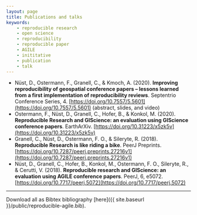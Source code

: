 ```yaml
---
layout: page
title: Publications and talks
keywords:
    - reproducible research
    - open science
    - reproducibility
    - reproducible paper
    - AGILE
    - inititative
    - publication
    - talk
---
```


<!-- https://citation.crosscite.org/ -->

- Nüst, D., Ostermann, F., Granell, C., & Kmoch, A. (2020). **Improving reproducibility of geospatial conference papers – lessons learned from a first implementation of reproducibility reviews**. Septentrio Conference Series, 4. [https://doi.org/10.7557/5.5601](https://doi.org/10.7557/5.5601) (abstract, slides, and video)
- Ostermann, F., Nüst, D., Granell, C., Hofer, B., & Konkol, M. (2020). **Reproducible Research and GIScience: an evaluation using GIScience conference papers**. EarthArXiv. [https://doi.org/10.31223/x5zk5v](https://doi.org/10.31223/x5zk5v)
- Granell, C., Nüst, D., Ostermann, F. O., & Sileryte, R. (2018). **Reproducible Research is like riding a bike**. PeerJ Preprints. [https://doi.org/10.7287/peerj.preprints.27216v1](https://doi.org/10.7287/peerj.preprints.27216v1)
- Nüst, D., Granell, C., Hofer, B., Konkol, M., Ostermann, F. O., Sileryte, R., & Cerutti, V. (2018). **Reproducible research and GIScience: an evaluation using AGILE conference papers**. PeerJ, 6, e5072. [https://doi.org/10.7717/peerj.5072](https://doi.org/10.7717/peerj.5072)

------

Download all as Bibtex bibliography [here]({{ site.baseurl }}/public/reproducible-agile.bib).
